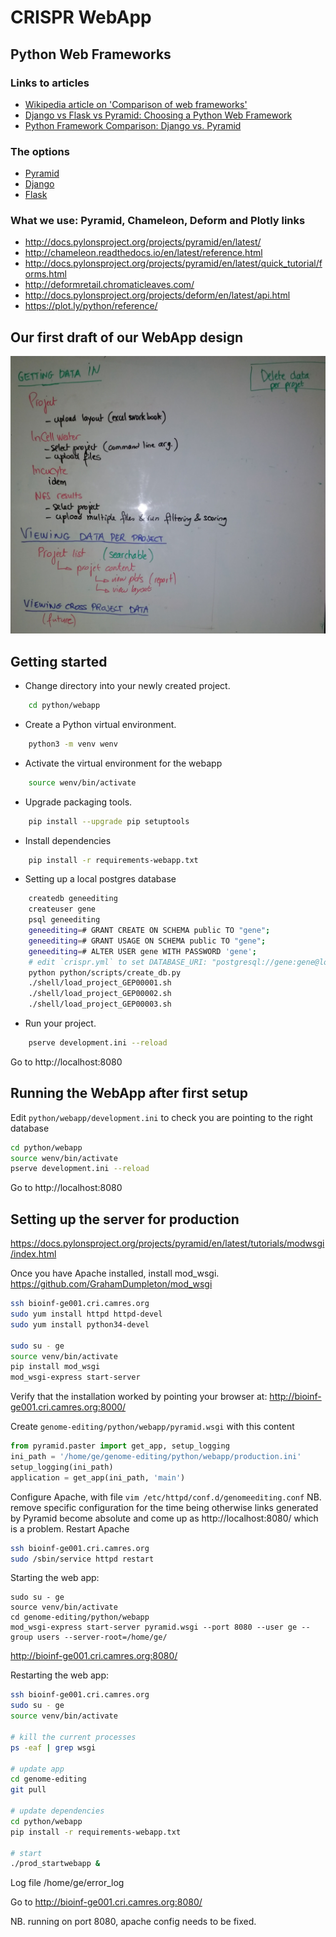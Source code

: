# CRISPR WebApp

## Python Web Frameworks

### Links to articles

- [Wikipedia article on 'Comparison of web frameworks'](https://en.wikipedia.org/wiki/Comparison_of_web_frameworks#Python_2)
- [Django vs Flask vs Pyramid: Choosing a Python Web Framework](https://www.airpair.com/python/posts/django-flask-pyramid)
- [Python Framework Comparison: Django vs. Pyramid](https://www.codementor.io/sheena/django-vs-pyramid-python-framework-comparison-du107yb1c)

### The options

- [Pyramid](https://trypyramid.com/)
- [Django](https://www.djangoproject.com/)
- [Flask](http://flask.pocoo.org/)

### What we use: Pyramid, Chameleon, Deform and Plotly links

- http://docs.pylonsproject.org/projects/pyramid/en/latest/
- http://chameleon.readthedocs.io/en/latest/reference.html
- http://docs.pylonsproject.org/projects/pyramid/en/latest/quick_tutorial/forms.html
- http://deformretail.chromaticleaves.com/
- http://docs.pylonsproject.org/projects/deform/en/latest/api.html
- https://plot.ly/python/reference/


## Our first draft of our WebApp design
![Image of web-design](web-design.jpg)


## Getting started

- Change directory into your newly created project.
```bash
    cd python/webapp
```
- Create a Python virtual environment.
```bash
    python3 -m venv wenv
```
- Activate the virtual environment for the webapp
```bash
    source wenv/bin/activate
```
- Upgrade packaging tools.
```bash
    pip install --upgrade pip setuptools
```
- Install dependencies
```bash
    pip install -r requirements-webapp.txt
```
- Setting up a local postgres database
```bash
    createdb geneediting
    createuser gene
    psql geneediting
    geneediting=# GRANT CREATE ON SCHEMA public TO "gene";
    geneediting=# GRANT USAGE ON SCHEMA public TO "gene";
    geneediting=# ALTER USER gene WITH PASSWORD 'gene';
    # edit `crispr.yml` to set DATABASE_URI: "postgresql://gene:gene@localhost/geneediting"
    python python/scripts/create_db.py
    ./shell/load_project_GEP00001.sh
    ./shell/load_project_GEP00002.sh
    ./shell/load_project_GEP00003.sh
```
- Run your project.
```bash
    pserve development.ini --reload
```

Go to http://localhost:8080


## Running the WebApp after first setup

Edit `python/webapp/development.ini` to check you are pointing to the right database

```bash
cd python/webapp
source wenv/bin/activate
pserve development.ini --reload
```

Go to http://localhost:8080


## Setting up the server for production

https://docs.pylonsproject.org/projects/pyramid/en/latest/tutorials/modwsgi/index.html

Once you have Apache installed, install mod_wsgi.
https://github.com/GrahamDumpleton/mod_wsgi

```bash
ssh bioinf-ge001.cri.camres.org
sudo yum install httpd httpd-devel
sudo yum install python34-devel

sudo su - ge
source venv/bin/activate
pip install mod_wsgi
mod_wsgi-express start-server
```

Verify that the installation worked by pointing your browser at:
http://bioinf-ge001.cri.camres.org:8000/

Create `genome-editing/python/webapp/pyramid.wsgi` with this content
```python
from pyramid.paster import get_app, setup_logging
ini_path = '/home/ge/genome-editing/python/webapp/production.ini'
setup_logging(ini_path)
application = get_app(ini_path, 'main')
```

Configure Apache, with file `vim /etc/httpd/conf.d/genomeediting.conf`
NB. remove specific configuration for the time being otherwise links generated
by Pyramid become absolute and come up as http://localhost:8080/ which is a problem.
Restart Apache
```bash
ssh bioinf-ge001.cri.camres.org
sudo /sbin/service httpd restart
```

Starting the web app:
```
sudo su - ge
source venv/bin/activate
cd genome-editing/python/webapp
mod_wsgi-express start-server pyramid.wsgi --port 8080 --user ge --group users --server-root=/home/ge/
```
http://bioinf-ge001.cri.camres.org:8080/

Restarting the web app:

```bash
ssh bioinf-ge001.cri.camres.org
sudo su - ge
source venv/bin/activate

# kill the current processes
ps -eaf | grep wsgi

# update app
cd genome-editing
git pull

# update dependencies
cd python/webapp
pip install -r requirements-webapp.txt

# start
./prod_startwebapp &
```

Log file /home/ge/error_log

Go to http://bioinf-ge001.cri.camres.org:8080/

NB. running on port 8080, apache config needs to be fixed.

